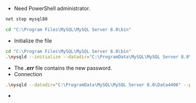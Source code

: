- Need PowerShell administrator.

```bash
net stop mysql80
```


```bash
cd "C:\Program Files\MySQL\MySQL Server 8.0\bin"
```

- Initialize the file
```bash
cd "C:\Program Files\MySQL\MySQL Server 8.0\bin"
.\mysqld --initialize --datadir="C:\ProgramData\MySQL\MySQL Server 8.0\Data4408"

```

- The ***.err*** file contains the new password. 
- Connection
```bash
.\mysqld --datadir="C:\ProgramData\MySQL\MySQL Server 8.0\Data4406" --port=4408

```

- 